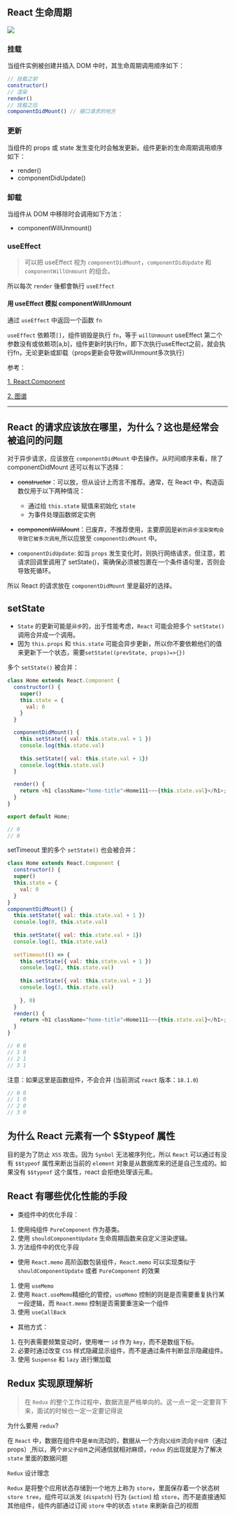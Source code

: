 ## React 生命周期

![](img/a.jpg)

### 挂载

当组件实例被创建并插入 DOM 中时，其生命周期调用顺序如下：

```js
// 挂载之前
constructor() 
// 渲染
render()
// 挂载之后
componentDidMount() // 接口请求的地方
```

### 更新

当组件的 props 或 state 发生变化时会触发更新。组件更新的生命周期调用顺序如下：

- render()
- componentDidUpdate()

### 卸载

当组件从 DOM 中移除时会调用如下方法：

- componentWillUnmount()

### useEffect

> 可以把 useEffect 视为 `componentDidMount`，`componentDidUpdate` 和 `componentWillUnmount` 的组合。

所以每次 `render` 後都會執行 `useEffect`


#### 用 useEffect 模拟 componentWillUnmount 

通过 `useEffect` 中返回一个函数 `fn`

`useEffect` 依赖项`[]`，组件销毁是执行 `fn`，等于 `willUnmount`
useEffect 第二个参数没有或依赖项[a,b]，组件更新时执行fn，即下次执行useEffect之前，就会执行fn，无论更新或卸载（props更新会导致willUnmount多次执行）



参考：

[1. React.Component](https://zh-hans.reactjs.org/docs/react-component.html)

[2. 图谱](https://projects.wojtekmaj.pl/react-lifecycle-methods-diagram/)

---

## React 的请求应该放在哪里，为什么？这也是经常会被追问的问题

对于异步请求，应该放在 `componentDidMount` 中去操作。从时间顺序来看，除了 componentDidMount 还可以有以下选择：

- ~~constructor~~：可以放，但从设计上而言不推荐。通常，在 React 中，构造函数仅用于以下两种情况：
  - 通过给 `this.state` 赋值来初始化 `state`
  - 为事件处理函数绑定实例

- ~~componentWillMount~~：已废弃，不推荐使用，主要原因是`新的异步渲染架构会导致它被多次调用`,所以应放至 `componentDidMount` 中。

- `componentDidUpdate`: 如当 `props` 发生变化时，则执行网络请求，但注意，若请求回调里调用了 setState()，需确保必须被包裹在一个条件语句里，否则会导致死循环。

所以 React 的请求放在 `componentDidMount` 里是最好的选择。


## setState
- `State` 的更新可能是`异步`的，出于性能考虑，`React` 可能会把多个 `setState()` 调用合并成一个调用。
- 因为 `this.props` 和 `this.state` 可能会异步更新，所以你不要依赖他们的值来更新下一个状态，需要`setState((prevState, props)=>{})`


多个 `setState()` 被合并：

```js
class Home extends React.Component {
  constructor() {
    super()
    this.state = {
      val: 0
    }
  }

  componentDidMount() {
    this.setState({ val: this.state.val + 1 }) 
    console.log(this.state.val)
    
    this.setState({ val: this.state.val + 1}) 
    console.log(this.state.val)
  }

  render() {
    return <h1 className="home-title">Home111~~~{this.state.val}</h1>;
  }
}

export default Home;

// 0
// 0
```
setTimeout 里的多个 `setState()` 也会被合并：

```js
class Home extends React.Component {
  constructor() {
  super()
  this.state = {
    val: 0
  }
}
componentDidMount() {
  this.setState({ val: this.state.val + 1 }) 
  console.log(0, this.state.val)
  
  this.setState({ val: this.state.val + 1}) 
  console.log(1, this.state.val)
  
  setTimeout(() => {
    this.setState({ val: this.state.val + 1 }) 
    console.log(2, this.state.val)
    
    this.setState({ val: this.state.val + 1 }) 
    console.log(3, this.state.val)
    
    }, 0)
  }
  render() {
    return <h1 className="home-title">Home111~~~{this.state.val}</h1>;
  }
}

// 0 0
// 1 0 
// 2 1
// 3 1
```
注意：如果这里是函数组件，不会合并 (当前测试 `react` 版本：`18.1.0`)

```js
// 0 0
// 1 0 
// 2 0
// 3 0
```

## 为什么 React 元素有一个 $$typeof 属性

目的是为了防止 `XSS` 攻击。因为 `Synbol` 无法被序列化，所以 `React` 可以通过有没有 `$$typeof` 属性来断出当前的 `element` 对象是从数据库来的还是自己生成的。如果没有 `$$typeof` 这个属性，react 会拒绝处理该元素。

## React 有哪些优化性能的手段

- 类组件中的优化手段：

1. 使用纯组件 `PureComponent` 作为基类。
2. 使用 `shouldComponentUpdate` 生命周期函数来自定义渲染逻辑。
3. 方法组件中的优化手段

- 使用 `React.memo` 高阶函数包装组件，`React.memo` 可以实现类似于 `shouldComponentUpdate` 或者 `PureComponent` 的效果
1. 使用 `useMemo`
2. 使用 `React.useMemo`精细化的管控，`useMemo` 控制的则是是否需要重复执行某一段逻辑，而 `React.memo` 控制是否需要重渲染一个组件
3. 使用 `useCallBack`

- 其他方式：

1. 在列表需要频繁变动时，使用唯一 `id` 作为 `key`，而不是数组下标。
2. 必要时通过改变 `CSS` 样式隐藏显示组件，而不是通过条件判断显示隐藏组件。
3. 使用 `Suspense` 和 `lazy` 进行懒加载

## Redux 实现原理解析

> 在 `Redux` 的整个工作过程中，数据流是严格单向的。这一点一定一定要背下来，面试的时候也一定一定要记得说

为什么要用 `redux`?

在 `React` 中，数据在组件中是`单向`流动的，数据从一个方向`父组件`流向`子组件`（通过 props）,所以，两个`非父子组件`之间通信就相对麻烦，`redux` 的出现就是为了解决 `state` 里面的数据问题

`Redux` 设计理念

`Redux` 是将整个应用状态存储到一个地方上称为 `store`，里面保存着一个状态树 `store tree`，组件可以派发 (`dispatch`) 行为 (`action`) 给 `store`，而不是直接通知其他组件，组件内部通过订阅 `store` 中的状态 `state` 来刷新自己的视图